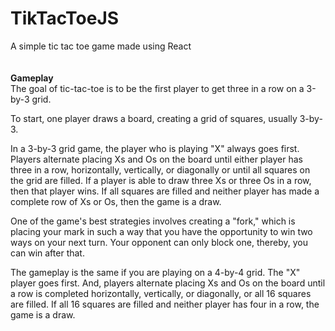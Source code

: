 # TikTacToeJS
A simple tic tac toe game made using React<br />
<br />
<br />
**Gameplay**<br />
The goal of tic-tac-toe is to be the first player to get three in a row on a 3-by-3 grid.<br />

To start, one player draws a board, creating a grid of squares, usually 3-by-3.<br />

In a 3-by-3 grid game, the player who is playing "X" always goes first. Players alternate placing Xs and Os on the board until either player has three in a row, horizontally, vertically, or diagonally or until all squares on the grid are filled. If a player is able to draw three Xs or three Os in a row, then that player wins. If all squares are filled and neither player has made a complete row of Xs or Os, then the game is a draw.<br />

One of the game's best strategies involves creating a "fork," which is placing your mark in such a way that you have the opportunity to win two ways on your next turn. Your opponent can only block one, thereby, you can win after that.<br />

The gameplay is the same if you are playing on a 4-by-4 grid. The "X" player goes first. And, players alternate placing Xs and Os on the board until a row is completed horizontally, vertically, or diagonally, or all 16 squares are filled. If all 16 squares are filled and neither player has four in a row, the game is a draw.<br />

